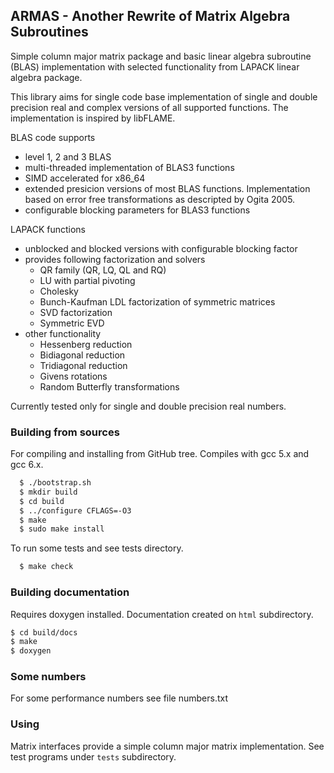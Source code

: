 ## ARMAS - Another Rewrite of Matrix Algebra Subroutines


Simple column major matrix package and basic linear algebra subroutine (BLAS) implementation
with selected functionality from LAPACK linear algebra package. 

This library aims for single code base implementation of single and double precision real 
and complex versions of all supported functions. The implementation is inspired by libFLAME.

BLAS code supports 
 - level 1, 2 and 3 BLAS 
 - multi-threaded implementation of BLAS3 functions
 - SIMD accelerated for x86_64 
 - extended presicion versions of most BLAS functions. Implementation based on
   error free transformations as descripted by Ogita 2005.
 - configurable blocking parameters for BLAS3 functions

LAPACK functions
 - unblocked and blocked versions with configurable blocking factor
 - provides following factorization and solvers
   - QR family (QR, LQ, QL and RQ)
   - LU with partial pivoting
   - Cholesky
   - Bunch-Kaufman LDL factorization of symmetric matrices
   - SVD factorization
   - Symmetric EVD
 - other functionality
   - Hessenberg reduction
   - Bidiagonal reduction
   - Tridiagonal reduction
   - Givens rotations
   - Random Butterfly transformations

Currently tested only for single and double precision real numbers. 

### Building from sources

For compiling and installing from GitHub tree. Compiles with gcc 5.x and gcc 6.x.
```sh
  $ ./bootstrap.sh
  $ mkdir build
  $ cd build
  $ ../configure CFLAGS=-O3
  $ make
  $ sudo make install
```
To run some tests and see tests directory.
```sh
  $ make check
```

### Building documentation

Requires doxygen installed. Documentation created on `html` subdirectory.

```sh
$ cd build/docs
$ make
$ doxygen
```

###  Some numbers

For some performance numbers see file numbers.txt

### Using

Matrix interfaces provide a simple column major matrix implementation. See test programs
under `tests` subdirectory.

